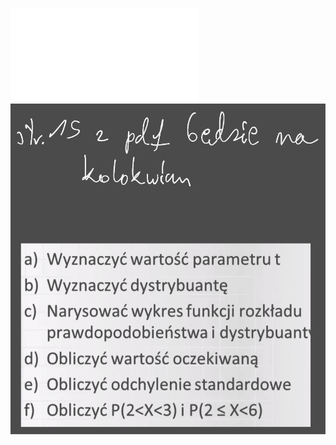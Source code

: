 ![](Notatki/Semestr%203/Inżynierskie%20zastosowania%20statystyki/Ćwiczenia/Ćwiczenia%201/IZSćw_2.1.pdf)
![](/Notatki/Semestr%203/Inżynierskie%20zastosowania%20statystyki/Ćwiczenia/Ćwiczenia%201/Drawing%202023-10-12%2015.31.03.excalidraw.svg)
